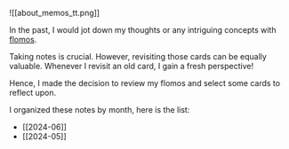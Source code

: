 ![[about_memos_tt.png]]

In the past, I would jot down my thoughts or any intriguing concepts with [flomos](https://flomoapp.com/). 

Taking notes is crucial. 
However, revisiting those cards can be equally valuable. 
Whenever I revisit an old card, I gain a fresh perspective! 

Hence, I made the decision to review my flomos and select some cards to reflect upon.

I organized these notes by month, here is the list:
- [[2024-06]]
- [[2024-05]]